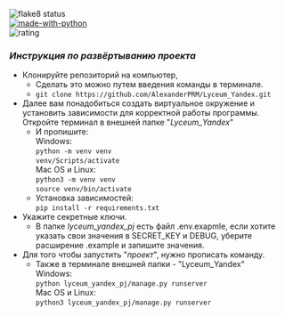 ![flake8 status](https://github.com/AlexanderPRM/Lyceum_Yandex/actions/workflows/python-package.yml/badge.svg?event=push)<br>
[![made-with-python](https://img.shields.io/badge/Made%20with-Python-1f425f.svg)](https://www.python.org/)<br>
![rating](https://img.shields.io/badge/rating-★☆☆☆☆-brightgreen)&nbsp;&nbsp;
###  *Инструкция по развёртыванию проекта*

- Клонируйте репозиторий на компьютер,
  - Сделать это можно путем введения команды в терминале.
  - ```git clone https://github.com/AlexanderPRM/Lyceum_Yandex.git``` 
- Далее вам понадобиться создать виртуальное окружение и установить зависимости для корректной работы программы.
  Откройте терминал в внешней папке "_Lyceum_Yandex_"<br>
    -  И пропишите:<br>
    Windows:
      <br>```python -m venv venv```<br>
        ```venv/Scripts/activate```<br>
    Mac OS и Linux:
      <br>```python3 -m venv venv```<br>
        ```source venv/bin/activate```
    - Установка зависимостей:
      <br>```pip install -r requirements.txt```<br>
- Укажите секретные ключи.
  - В папке _lyceum_yandex_pj_ есть файл .env.exapmle, если хотите указать свои значения в SECRET_KEY и DEBUG, уберите расширение .example и запишите значения.
- Для того чтобы запустить "_проект_", нужно прописать команду. 
  - Также в терминале внешней папки - "Lyceum_Yandex"
  <br>Windows:<br>
  ```python lyceum_yandex_pj/manage.py runserver```
  <br>Mac OS и Linux:<br>
  ```python3 lyceum_yandex_pj/manage.py runserver```
  
